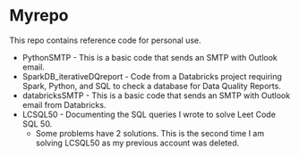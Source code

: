 # Myrepo

This repo contains reference code for personal use.

- PythonSMTP - This is a basic code that sends an SMTP with Outlook email.
- SparkDB_iterativeDQreport - Code from a Databricks project requiring Spark, Python, and SQL to check a database for Data Quality Reports.
- databricksSMTP - This is a basic code that sends an SMTP with Outlook email from Databricks.
- LCSQL50 - Documenting the SQL queries I wrote to solve Leet Code SQL 50.
  - Some problems have 2 solutions. This is the second time I am solving LCSQL50 as my previous account was deleted.
